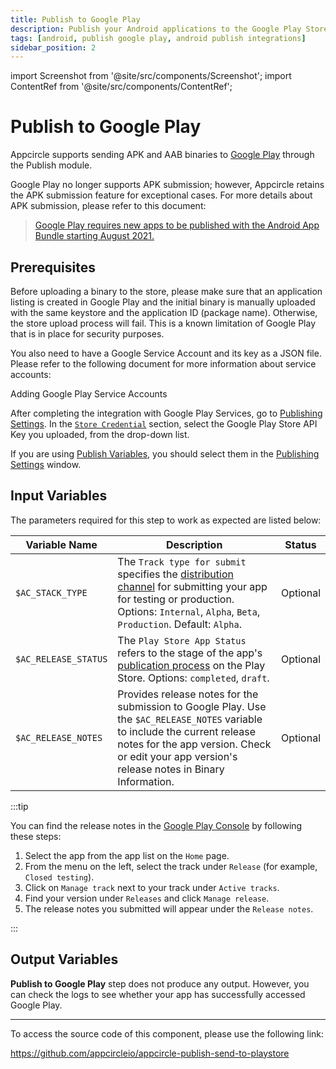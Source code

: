 ```yaml
---
title: Publish to Google Play
description: Publish your Android applications to the Google Play Store with Appcircle's Publish module.
tags: [android, publish google play, android publish integrations]
sidebar_position: 2
---
```


import Screenshot from '@site/src/components/Screenshot';
import ContentRef from '@site/src/components/ContentRef';

# Publish to Google Play

Appcircle supports sending APK and AAB binaries to [Google Play](https://play.google.com) through the Publish module.

Google Play no longer supports APK submission; however, Appcircle retains the APK submission feature for exceptional cases. For more details about APK submission, please refer to this document:
> [Google Play requires new apps to be published with the Android App Bundle starting August 2021.](https://android-developers.googleblog.com/2021/06/the-future-of-android-app-bundles-is.html)

## Prerequisites

Before uploading a binary to the store, please make sure that an application listing is created in Google Play and the initial binary is manually uploaded with the same keystore and the application ID (package name). Otherwise, the store upload process will fail. This is a known limitation of Google Play that is in place for security purposes.

You also need to have a Google Service Account and its key as a JSON file. Please refer to the following document for more information about service accounts:

<ContentRef url="/account/my-organization/integrations/credentials/adding-google-play-service-account">
  Adding Google Play Service Accounts
</ContentRef>

After completing the integration with Google Play Services, go to [Publishing Settings](/publish-module/publish-settings). In the [`Store Credential`](/publish-module/publish-settings#store-credentials) section, select the Google Play Store API Key you uploaded, from the drop-down list.

If you are using [Publish Variables](/publish-module/publish-settings#publish-variables), you should select them in the [Publishing Settings](/publish-module/publish-settings) window.

## Input Variables

The parameters required for this step to work as expected are listed below:

<Screenshot url='https://cdn.appcircle.io/docs/assets/android-publishflow-publish-google-play-1.png'/>

| Variable Name        | Description                                                                                                      | Status    |
| -------------------- | ---------------------------------------------------------------------------------------------------------------- | --------- |
| `$AC_STACK_TYPE`     | The `Track type for submit` specifies the [distribution channel](https://developers.google.com/android-publisher/tracks) for submitting your app for testing or production. Options: `Internal`, `Alpha`, `Beta`, `Production`. Default: `Alpha`. | Optional |
| `$AC_RELEASE_STATUS` | The `Play Store App Status` refers to the stage of the app's [publication process](https://support.google.com/googleplay/android-developer/answer/9859751?hl=en#zippy=%2Capp-status) on the Play Store. Options: `completed`, `draft`. | Optional  |
| `$AC_RELEASE_NOTES`  | Provides release notes for the submission to Google Play. Use the `$AC_RELEASE_NOTES` variable to include the current release notes for the app version. Check or edit your app version's release notes in Binary Information. | Optional  |

:::tip

You can find the release notes in the [Google Play Console](https://play.google.com/console) by following these steps:

1. Select the app from the app list on the `Home` page.
2. From the menu on the left, select the track under `Release` (for example, `Closed testing`).
3. Click on `Manage track` next to your track under `Active tracks`.
4. Find your version under `Releases` and click `Manage release`.
5. The release notes you submitted will appear under the `Release notes`.

<Screenshot url='https://cdn.appcircle.io/docs/assets/android-publishflow-publish-google-play-2.png'/>

:::

## Output Variables

**Publish to Google Play** step does not produce any output. However, you can check the logs to see whether your app has successfully accessed Google Play.

<Screenshot url='https://cdn.appcircle.io/docs/assets/android-publishflow-publish-google-play-3.png'/>

---

To access the source code of this component, please use the following link:

https://github.com/appcircleio/appcircle-publish-send-to-playstore